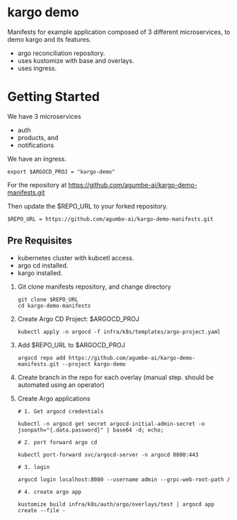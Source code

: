 # kargo demo
Manifests for example application composed of 3 different microservices, to demo kargo and its features.

- argo reconciliation repository.
- uses kustomize with base and overlays.
- uses ingress.

# Getting Started
We have 3 microservices
- auth
- products, and
- notifications

We have an ingress.
```
export $ARGOCD_PROJ = "kargo-demo"
```


For the repository at https://github.com/agumbe-ai/kargo-demo-manifests.git

Then update the $REPO_URL to your forked repository. 
```
$REPO_URL = https://github.com/agumbe-ai/kargo-demo-manifests.git
```

## Pre Requisites
- kubernetes cluster with kubcetl access.
- argo cd installed.
- kargo installed.

1. Git clone manifests repository, and change directory
   ```
   git clone $REPO_URL
   cd kargo-demo-manifests
   ```
2. Create Argo CD Project: $ARGOCD_PROJ
   ```
   kubectl apply -n argocd -f infra/k8s/templates/argo-project.yaml
   ```
3. Add $REPO_URL to $ARGOCD_PROJ
   ```
   argocd repo add https://github.com/agumbe-ai/kargo-demo-manifests.git --project kargo-demo
   ```
4. Create branch in the repo for each overlay (manual step. should be automated using an operator)
   
5. Create Argo applications
   ```
   # 1. Get argocd credentials
   
   kubectl -n argocd get secret argocd-initial-admin-secret -o jsonpath="{.data.password}" | base64 -d; echo;
   
   # 2. port forward argo cd
   
   kubectl port-forward svc/argocd-server -n argocd 8080:443
   
   # 3. login
   
   argocd login localhost:8080 --username admin --grpc-web-root-path /
   
   # 4. create argo app

   kustomize build infra/k8s/auth/argo/overlays/test | argocd app create --file -
   ```

   
